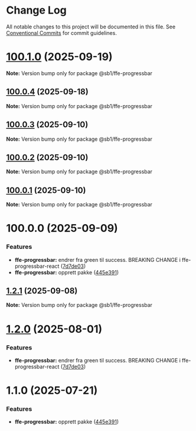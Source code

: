 # Change Log

All notable changes to this project will be documented in this file.
See [Conventional Commits](https://conventionalcommits.org) for commit guidelines.

# [100.1.0](https://github.com/SpareBank1/designsystem/compare/v100.0.4...v100.1.0) (2025-09-19)

**Note:** Version bump only for package @sb1/ffe-progressbar





## [100.0.4](https://github.com/SpareBank1/designsystem/compare/v100.0.3...v100.0.4) (2025-09-18)

**Note:** Version bump only for package @sb1/ffe-progressbar





## [100.0.3](https://github.com/SpareBank1/designsystem/compare/v100.0.2...v100.0.3) (2025-09-10)

**Note:** Version bump only for package @sb1/ffe-progressbar





## [100.0.2](https://github.com/SpareBank1/designsystem/compare/v100.0.1...v100.0.2) (2025-09-10)

**Note:** Version bump only for package @sb1/ffe-progressbar





## [100.0.1](https://github.com/SpareBank1/designsystem/compare/v100.0.0...v100.0.1) (2025-09-10)

**Note:** Version bump only for package @sb1/ffe-progressbar





# 100.0.0 (2025-09-09)


### Features

* **ffe-progressbar:** endrer fra green til success. BREAKING CHANGE i ffe-progressbar-react ([7d7de03](https://github.com/SpareBank1/designsystem/commit/7d7de033d7dd2a3fe8914201149f1e78e05534b7))
* **ffe-progressbar:** opprett pakke ([445e391](https://github.com/SpareBank1/designsystem/commit/445e391d068c04e04b3be00be7771f342680dca2))





## [1.2.1](https://github.com/SpareBank1/designsystem/compare/@sb1/ffe-progressbar@1.2.0...@sb1/ffe-progressbar@1.2.1) (2025-09-08)

**Note:** Version bump only for package @sb1/ffe-progressbar





# [1.2.0](https://github.com/SpareBank1/designsystem/compare/@sb1/ffe-progressbar@1.1.0...@sb1/ffe-progressbar@1.2.0) (2025-08-01)


### Features

* **ffe-progressbar:** endrer fra green til success. BREAKING CHANGE i ffe-progressbar-react ([7d7de03](https://github.com/SpareBank1/designsystem/commit/7d7de033d7dd2a3fe8914201149f1e78e05534b7))





# 1.1.0 (2025-07-21)


### Features

* **ffe-progressbar:** opprett pakke ([445e391](https://github.com/SpareBank1/designsystem/commit/445e391d068c04e04b3be00be7771f342680dca2))
